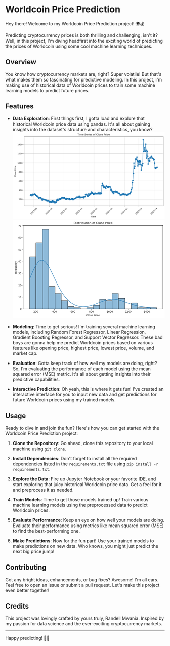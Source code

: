 # Worldcoin Price Prediction

Hey there! Welcome to my Worldcoin Price Prediction project! 🌍💰

Predicting cryptocurrency prices is both thrilling and challenging, isn't it? Well, in this project, I'm diving headfirst into the exciting world of predicting the prices of Worldcoin using some cool machine learning techniques.

## Overview

You know how cryptocurrency markets are, right? Super volatile! But that's what makes them so fascinating for predictive modeling. In this project, I'm making use of historical data of Worldcoin prices to train some machine learning models to predict future prices.

## Features

- **Data Exploration**: First things first, I gotta load and explore that historical Worldcoin price data using pandas. It's all about gaining insights into the dataset's structure and characteristics, you know?
  ![alt text](image.png)
  ![alt text](closepricedist.png)
- **Modeling**: Time to get serious! I'm training several machine learning models, including Random Forest Regressor, Linear Regression, Gradient Boosting Regressor, and Support Vector Regressor. These bad boys are gonna help me predict Worldcoin prices based on various features like opening price, highest price, lowest price, volume, and market cap.

- **Evaluation**: Gotta keep track of how well my models are doing, right? So, I'm evaluating the performance of each model using the mean squared error (MSE) metric. It's all about getting insights into their predictive capabilities.

- **Interactive Prediction**: Oh yeah, this is where it gets fun! I've created an interactive interface for you to input new data and get predictions for future Worldcoin prices using my trained models.

## Usage

Ready to dive in and join the fun? Here's how you can get started with the Worldcoin Price Prediction project:

1. **Clone the Repository**: Go ahead, clone this repository to your local machine using `git clone`.

2. **Install Dependencies**: Don't forget to install all the required dependencies listed in the `requirements.txt` file using `pip install -r requirements.txt`.

3. **Explore the Data**: Fire up Jupyter Notebook or your favorite IDE, and start exploring that juicy historical Worldcoin price data. Get a feel for it and preprocess it as needed.

4. **Train Models**: Time to get those models trained up! Train various machine learning models using the preprocessed data to predict Worldcoin prices.

5. **Evaluate Performance**: Keep an eye on how well your models are doing. Evaluate their performance using metrics like mean squared error (MSE) to find the best-performing one.

6. **Make Predictions**: Now for the fun part! Use your trained models to make predictions on new data. Who knows, you might just predict the next big price jump!

## Contributing

Got any bright ideas, enhancements, or bug fixes? Awesome! I'm all ears. Feel free to open an issue or submit a pull request. Let's make this project even better together!

## Credits

This project was lovingly crafted by yours truly, Randell Mwania. Inspired by my passion for data science and the ever-exciting cryptocurrency markets.

---

Happy predicting! 🚀🔮
